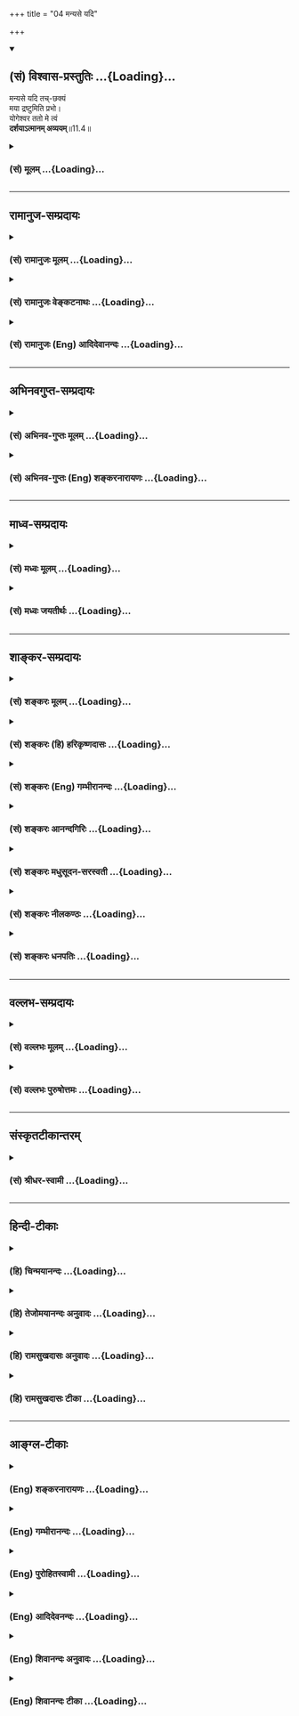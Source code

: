 +++
title = "04 मन्यसे यदि"

+++
<div class="js_include" newlevelforh1="2" title="(सं) विश्वास-प्रस्तुतिः" unfilled url="/purANam_vaiShNavam/mahAbhAratam/06-bhIShma-parva/03-bhagavad-gItA-parva/saMskRtam/vishvAsa-prastutiH/11_vishva-rUpa-darshana/04_manyase_yadi.md">
<details open><summary><h2>(सं) विश्वास-प्रस्तुतिः ...{Loading}...</h2></summary>

मन्यसे यदि तच्-छक्यं  
मया द्रष्टुमिति प्रभो।  
योगेश्वर ततो मे त्वं  
**दर्शयाऽत्मानम् अव्ययम्**॥11.4॥
</details>
</div>
<div class="js_include collapsed" newlevelforh1="3" title="(सं) मूलम्" unfilled url="/purANam_vaiShNavam/mahAbhAratam/06-bhIShma-parva/03-bhagavad-gItA-parva/saMskRtam/mUlam/11_vishva-rUpa-darshana/04_manyase_yadi.md">
<details><summary><h3>(सं) मूलम् ...{Loading}...</h3></summary>

मन्यसे यदि तच्छक्यं मया द्रष्टुमिति प्रभो।  
योगेश्वर ततो मे त्वं दर्शयाऽत्मानमव्ययम्।।11.4।।
</details>
</div>


_________________
## रामानुज-सम्प्रदायः
<div class="js_include collapsed" newlevelforh1="3" title="(सं) रामानुजः मूलम्" unfilled url="/purANam_vaiShNavam/mahAbhAratam/06-bhIShma-parva/03-bhagavad-gItA-parva/saMskRtam/rAmAnujaH/mUlam/11_vishva-rUpa-darshana/04_manyase_yadi.md">
<details><summary><h3>(सं) रामानुजः मूलम् ...{Loading}...</h3></summary>

।।11.4।।**तत्** सर्वस्य स्रष्ट्ट सर्वस्य प्रशासितृ सर्वस्य आधारभूतं
त्वद्रूपं **मया द्रष्टुं शक्यम् इति यदि मन्यसे; ततो योगेश्वर** योगो
ज्ञानादिकल्याणगुणयोगःपश्य मे योगमैश्वरम् (गीता 11।8) इति हि वक्ष्यते।
त्वद्व्यतिरिक्तस्य कस्य अपि असंभावितानां ज्ञानबलैश्वर्यवीर्यशक्तितेजसां
निधे **आत्मानं** त्वाम् **अव्ययं मे दर्शय त्वम्** अव्ययम् इति
क्रियाविशेषणम् त्वां सकलं मे दर्शय इत्यर्थः। एवं कौतूहलान्वितेन
हर्षगद्गद्कण्ठेन पार्थेन प्रार्थितो भगवान् उवाच --

</details>
</div>
<div class="js_include collapsed" newlevelforh1="3" title="(सं) रामानुजः वेङ्कटनाथः" unfilled url="/purANam_vaiShNavam/mahAbhAratam/06-bhIShma-parva/03-bhagavad-gItA-parva/saMskRtam/rAmAnujaH/venkaTanAthaH/11_vishva-rUpa-darshana/04_manyase_yadi.md">
<details><summary><h3>(सं) रामानुजः वेङ्कटनाथः ...{Loading}...</h3></summary>

  
  
।।11.4।। सर्वस्य स्रष्ट्टत्वादिना तच्छब्दपरामृष्टश्रुताकारोक्तिः। अत्रापि
स्वरूपपरत्वे मुख्यता रूपपरत्वे; प्रकारमात्रपरत्वे च
प्राग्वदनुसन्धेयम्। योगो ज्ञानादिकल्याणगुणयोग इति --
अत्राणिमाद्यैश्वर्यशक्तिरपि गुणानुप्रविष्टा; योगनिर्वाहकत्वादिमात्रं तु
दिदृक्षिताकारान्तरङ्गत्वाभावादत्र न विवक्षितमिति भावः। दर्शयिष्यमाणो
ह्याकारोऽत्र दिदृक्षितः। न चार्जुनायाष्टाङ्गयोगाद्यर्थान्तरं
प्रदर्श्यते; योगशब्दश्च प्रत्यभिज्ञायत इत्यभिप्रायेणाहपश्येति।
प्रभुशब्देन यदि त्वं मन्यसे; तदा न किञ्चित्ते दुष्करमित्यभिप्रेतं
गुणविशेषवत्त्वं दर्शयति -- त्वद्व्यतिरिक्तस्येत्यादिना। अथवा
योगेश्वरशब्दाभिप्रेतोक्तिरियम्। अश्वपतिर्धनपतिः
इत्यादिवद्गुणभूयस्त्वापेक्षया गुणानामपि नियमनेन वा योगेश्वरशब्द इति
भावः। त्वाम् इति आत्मशब्दस्यार्थान्तरं त्वयुक्तम्;माम् इति च वक्ष्यत इति
भावः। अव्ययशब्दस्यात्र निष्प्रयोजनत्वशङ्काव्युदासाय;
क्षरप्रपञ्चाख्यतद्रूपप्रदर्शनविरोधपरिहाराय; विशेषतो
दिदृक्षोरपेक्षितार्थपरत्वं दर्शयतिअव्ययमिति। क्रियाविशेषणमिति। ततः
किमित्यत्राहत्वां सकलमिति। समस्तगुणविभूतिविग्रहादिविशिष्टरूपमित्यर्थः।  
  

</details>
</div>
<div class="js_include collapsed" newlevelforh1="3" title="(सं) रामानुजः (Eng) आदिदेवानन्दः" unfilled url="/purANam_vaiShNavam/mahAbhAratam/06-bhIShma-parva/03-bhagavad-gItA-parva/saMskRtam/rAmAnujaH/english/AdidevAnandaH/11_vishva-rUpa-darshana/04_manyase_yadi.md">
<details><summary><h3>(सं) रामानुजः (Eng) आदिदेवानन्दः ...{Loading}...</h3></summary>

11.4 If You think that Your form as all-creator, as all-ruler and as
all-supporter, can be seen by me, then, O Lord of Yoga - Yoga is the
property of having knowledge and other auspicious attributes, for it
will be said later on: 'Behold My Lordly Yoga' (11.8) - O treasure of
knowledge, strength, sovereignty, valour, power and glory which are
inconceivable in any one else! Reveal Yourself to me completely.
'Avyayam' (completely) is an adverb. The meaning is, 'Reveal everything
about Yourself to me.' Thus, prayed to by Arjuna, who was desirous to
know, and whose voice was therefore choked with fervour, the Lord said
as follows to him:

</details>
</div>


_________________
## अभिनवगुप्त-सम्प्रदायः
<div class="js_include collapsed" newlevelforh1="3" title="(सं) अभिनव-गुप्तः मूलम्" unfilled url="/purANam_vaiShNavam/mahAbhAratam/06-bhIShma-parva/03-bhagavad-gItA-parva/saMskRtam/abhinava-guptaH/mUlam/11_vishva-rUpa-darshana/04_manyase_yadi.md">
<details><summary><h3>(सं) अभिनव-गुप्तः मूलम् ...{Loading}...</h3></summary>

।।11.4।। No commentary.  
  

</details>
</div>
<div class="js_include collapsed" newlevelforh1="3" title="(सं) अभिनव-गुप्तः (Eng) शङ्करनारायणः" unfilled url="/purANam_vaiShNavam/mahAbhAratam/06-bhIShma-parva/03-bhagavad-gItA-parva/saMskRtam/abhinava-guptaH/english/shankaranArAyaNaH/11_vishva-rUpa-darshana/04_manyase_yadi.md">
<details><summary><h3>(सं) अभिनव-गुप्तः (Eng) शङ्करनारायणः ...{Loading}...</h3></summary>

11.4 Sri Abhinavagupta did not comment upon this sloka.

</details>
</div>


_________________
## माध्व-सम्प्रदायः
<div class="js_include collapsed" newlevelforh1="3" title="(सं) मध्वः मूलम्" unfilled url="/purANam_vaiShNavam/mahAbhAratam/06-bhIShma-parva/03-bhagavad-gItA-parva/saMskRtam/madhvaH/mUlam/11_vishva-rUpa-darshana/04_manyase_yadi.md">
<details><summary><h3>(सं) मध्वः मूलम् ...{Loading}...</h3></summary>

।।11.4।। प्रभुः समर्थःनास्ति तस्मात्परं भूतं पुरुषाद्वै सनातनात् इति
मोक्षधर्मे ()प्रभुरीशः समर्थश्च इत्याद्यभिधानम्।

</details>
</div>
<div class="js_include collapsed" newlevelforh1="3" title="(सं) मध्वः जयतीर्थः" unfilled url="/purANam_vaiShNavam/mahAbhAratam/06-bhIShma-parva/03-bhagavad-gItA-parva/saMskRtam/madhvaH/jayatIrthaH/11_vishva-rUpa-darshana/04_manyase_yadi.md">
<details><summary><h3>(सं) मध्वः जयतीर्थः ...{Loading}...</h3></summary>

।।11.4।। मन्यसे यदि इत्यत्र प्रभुशब्दो न स्वामित्वमात्रार्थः किन्तु
तवातिसामर्थ्यात् त्वत्सामर्थ्येनैवातीन्द्रियस्यापि दर्शनमिति भावेन
प्रयुक्त इत्याशयेनाह -- **प्रभुरि**ति। ईश्वरस्य निरतिशयसामर्थ्ये
प्रमाणमाह -- **नास्ती**ति। भूतं समर्थम्। प्रभुशब्दस्य
समर्थार्थत्वेऽभिधानमाह -- **प्रभुरि**ति।

</details>
</div>


_________________
## शाङ्कर-सम्प्रदायः
<div class="js_include collapsed" newlevelforh1="3" title="(सं) शङ्करः मूलम्" unfilled url="/purANam_vaiShNavam/mahAbhAratam/06-bhIShma-parva/03-bhagavad-gItA-parva/saMskRtam/shankaraH/mUlam/11_vishva-rUpa-darshana/04_manyase_yadi.md">
<details><summary><h3>(सं) शङ्करः मूलम् ...{Loading}...</h3></summary>

।।11.4।। --,**मन्यसे** चिन्तयसि **यदि मया** अर्जुनेन **तत् शक्यं
द्रष्टुम् इति प्रभो;** स्वामिन्; **योगेश्वर** योगिनो योगाः; तेषां ईश्वरः
योगेश्वरः; हे योगेश्वर। यस्मात् अहम् अतीव अर्थी द्रष्टुम्; **ततः**
तस्मात् मे मदर्थं **दर्शय त्वम् आत्मानम्** अव्ययम्।। एवं चोदितः अर्जुनेन
**श्री भगवान् उवाच --,**

</details>
</div>
<div class="js_include collapsed" newlevelforh1="3" title="(सं) शङ्करः (हि) हरिकृष्णदासः" unfilled url="/purANam_vaiShNavam/mahAbhAratam/06-bhIShma-parva/03-bhagavad-gItA-parva/saMskRtam/shankaraH/hindI/harikRShNadAsaH/11_vishva-rUpa-darshana/04_manyase_yadi.md">
<details><summary><h3>(सं) शङ्करः (हि) हरिकृष्णदासः ...{Loading}...</h3></summary>

।।11.4।। हे स्वामिन् यदि मुझ अर्जुनद्वारा आप अपना वह रूप देखा जाना सम्भव
समझते हैं; तो हे योगेश्वर अर्थात् योगियोंके ईश्वर मैं आपके उस रूपका
दर्शन करनेकी उत्कट इच्छा करता हूँ; इसलिये आप मुझे अपना वह अविनाशी स्वरूप
दिखलाइये।  
  
,

</details>
</div>
<div class="js_include collapsed" newlevelforh1="3" title="(सं) शङ्करः (Eng) गम्भीरानन्दः" unfilled url="/purANam_vaiShNavam/mahAbhAratam/06-bhIShma-parva/03-bhagavad-gItA-parva/saMskRtam/shankaraH/english/gambhIrAnandaH/11_vishva-rUpa-darshana/04_manyase_yadi.md">
<details><summary><h3>(सं) शङ्करः (Eng) गम्भीरानन्दः ...{Loading}...</h3></summary>

11.4 Prabho, O Lord, Master; yadi, if; manyase, You think; iti, that;
tat sakyam, it is possible; drastum, to be see; maya, by me, by Arjuna;
tatah, then, since I am very eager to see, therefore; yogeswara, O Lord
of Yoga, of yogis-Yoga stands for yogis; their Lord is yogeswara; tvam,
You; darsaya, show; me, me, for my sake; atmanam avyayam, Your eternal
Self. Being thus implored by Arjuna,

</details>
</div>
<div class="js_include collapsed" newlevelforh1="3" title="(सं) शङ्करः आनन्दगिरिः" unfilled url="/purANam_vaiShNavam/mahAbhAratam/06-bhIShma-parva/03-bhagavad-gItA-parva/saMskRtam/shankaraH/AnandagiriH/11_vishva-rUpa-darshana/04_manyase_yadi.md">
<details><summary><h3>(सं) शङ्करः आनन्दगिरिः ...{Loading}...</h3></summary>

।।11.4।। द्रष्टुमयोग्ये कुतो दिदृक्षेत्याशङ्क्याह -- **मन्यस इति।**
प्रभवति सृष्टिस्थितिसंहारप्रवेशप्रशासनेभ्य इति प्रभुः। लक्षणया
योगशब्दार्थमाह -- **योगिन इति।** तत इत्यादि व्याचष्टे -- **यस्मादिति।**

</details>
</div>
<div class="js_include collapsed" newlevelforh1="3" title="(सं) शङ्करः मधुसूदन-सरस्वती" unfilled url="/purANam_vaiShNavam/mahAbhAratam/06-bhIShma-parva/03-bhagavad-gItA-parva/saMskRtam/shankaraH/madhusUdana-sarasvatI/11_vishva-rUpa-darshana/04_manyase_yadi.md">
<details><summary><h3>(सं) शङ्करः मधुसूदन-सरस्वती ...{Loading}...</h3></summary>

।।11.4।। द्रष्टुमयोग्ये कुतस्ते दिदृक्षेत्याशङ्क्याह -- मन्यस इति।
प्रभवति सृष्टिस्थितिसंहारप्रवेशप्रशासनेष्विति प्रभुः हे प्रभो
सर्वस्वामिन्; तत्तवैश्वरं रूपं मयार्जुनेन द्रष्टुं शक्यमिति यदि मन्यसे
जानासीच्छसि वा हे योगेश्वर सर्वेषामणिमादिसिद्धिशालिनां योगानां
योगिनामीश्वर; ततस्त्वदिच्छावशादेव मे मह्यमत्यर्थमर्थिने त्वं परमकारुणिको
दर्शय चाक्षुषज्ञानविषयीकारय आत्मानमैश्वररूपविशिष्टमव्ययमक्षयम्।

</details>
</div>
<div class="js_include collapsed" newlevelforh1="3" title="(सं) शङ्करः नीलकण्ठः" unfilled url="/purANam_vaiShNavam/mahAbhAratam/06-bhIShma-parva/03-bhagavad-gItA-parva/saMskRtam/shankaraH/nIlakaNThaH/11_vishva-rUpa-darshana/04_manyase_yadi.md">
<details><summary><h3>(सं) शङ्करः नीलकण्ठः ...{Loading}...</h3></summary>

।।11.4।।**मन्यस इति।** हे योगेश्वर योगानां योगिनामीश्वर; तद्रूपं यदि मया
द्रष्टुं शक्यमिति मन्यसे यदि मयि तद्दर्शनाधिकारं पश्यसि ततस्तर्हि मे
मह्यमव्ययं मायामयमात्मानं दर्शय। मायामयत्वादेवास्याव्ययत्वम्। मायायां हि
सर्वं सर्वात्मकं सर्वदास्तीति प्रसिद्धम्। यथोक्तं वसिष्ठेनवर्तमानमतीतं च
भविष्यत्स्थूलमण्वपि। तथा दूरमदूरं च निमेषः कल्प इत्यपि। चिदात्मनि
स्थितान्येव पश्य मायाविजृम्भितम् इति। नहि मरुमरीचिसरसी क्रमशः शुष्यति।
अतो मायामयत्वादेवास्यैश्वरस्य रूपस्याप्यव्ययत्वम्।

</details>
</div>
<div class="js_include collapsed" newlevelforh1="3" title="(सं) शङ्करः धनपतिः" unfilled url="/purANam_vaiShNavam/mahAbhAratam/06-bhIShma-parva/03-bhagavad-gItA-parva/saMskRtam/shankaraH/dhanapatiH/11_vishva-rUpa-darshana/04_manyase_yadi.md">
<details><summary><h3>(सं) शङ्करः धनपतिः ...{Loading}...</h3></summary>

।।11.4।। यदि मया द्रष्टुं शक्यं त्वं मन्यसे चिन्तयसि ततो मे मह्यं
मदर्थमात्मानमव्ययमपक्षयरहितं दर्शय दृष्टिगोचरं कुरु। नत्वाज्ञां करोमि
किंतु प्रार्थयामि। ब्रह्मादिप्रभौ त्वय्याज्ञाया अयुक्तत्वादिति सूचयन्नाह
-- हे प्रभो इति। मम दर्शनासामर्थ्येऽपि त्वं दर्शियितुं समर्थोऽसीति वा
संबोधनाशयः। यतो योगानां मत्वर्थलक्षणया योगिनामैश्वरुपदर्शने समर्थानां
त्वमीश्वरस्तस्मान्मामपि योगिनं विधायात्मानं दर्शयेति ध्वनयन्संबोधयति --
हे योगेश्वरेति।

</details>
</div>


_________________
## वल्लभ-सम्प्रदायः
<div class="js_include collapsed" newlevelforh1="3" title="(सं) वल्लभः मूलम्" unfilled url="/purANam_vaiShNavam/mahAbhAratam/06-bhIShma-parva/03-bhagavad-gItA-parva/saMskRtam/vallabhaH/mUlam/11_vishva-rUpa-darshana/04_manyase_yadi.md">
<details><summary><h3>(सं) वल्लभः मूलम् ...{Loading}...</h3></summary>

।।11.4।। तत्रापि न मत्कृत्या लभ्यमिदं किन्तु त्वदिच्छयैवेत्याह -- मन्यसे
यदीति। योगेश्वरेति साधारणो यो योगी भवति सोऽपि स्वमाहात्म्यं दर्शयति;
त्वं तु योगेश्वरः सर्वसमर्थ इति दर्शय। अथवा ननु तव सारथ्ये निषण्णं
वसुदेवसुतं मां किमित्येवं स्तौषीति चन्मैवं भ्रामयितव्यं;
त्वदादिमुनिवाक्यविश्वासतः पुरुषोत्तमं परमेश्वरमेव त्वां
जानन्नपीत्याशयेनाह योगेश्वरेति। न च तवैश्वर्यदर्शने कश्चित्प्रयासो
योगेश्वरत्वादिति भावः।

</details>
</div>
<div class="js_include collapsed" newlevelforh1="3" title="(सं) वल्लभः पुरुषोत्तमः" unfilled url="/purANam_vaiShNavam/mahAbhAratam/06-bhIShma-parva/03-bhagavad-gItA-parva/saMskRtam/vallabhaH/puruShottamaH/11_vishva-rUpa-darshana/04_manyase_yadi.md">
<details><summary><h3>(सं) वल्लभः पुरुषोत्तमः ...{Loading}...</h3></summary>

  
  
।।11.4।। स्वेच्छायां सत्यामपि भगवदिच्छाभावे च द्रष्टुमपि निर्बन्धेन न
फलतीति विज्ञापयति -- मन्यस इति। हे प्रभो सर्वकरणसमर्थ यदि तद्रूपं मया
द्रष्टुं शक्यं दर्शनानन्तरं फलरूपं भवति तथा चेन्मन्यसे फलरूपं भवत्विति;
तदा योगेश्वर योगिनः स्वयोगबलेन सामर्थ्यं प्रकटयन्ति तेषां योग आगन्तुको
धर्मः त्वं तु योगस्यापीश्वरस्तेन मम दर्शनसामर्थ्यमपि कृपया दत्त्वा
दर्शय। एवं प्रार्थनायां प्रभुस्तद्रूपं दर्शयित्वा तत्रैव लीनं कुर्यात्
तदा भक्तिरसानुभूतपुरुषोत्तमरूपानुभवो न भवेदतो विज्ञापयति -- तत इति। तत
एतन्मनोरथपूर्त्यनन्तरम्। अव्ययमविनाशिनं आत्मानं पुरुषोत्तममानन्दमयं
दर्शयेति भावः।  
  

</details>
</div>


_________________
## संस्कृतटीकान्तरम्
<div class="js_include collapsed" newlevelforh1="3" title="(सं) श्रीधर-स्वामी" unfilled url="/purANam_vaiShNavam/mahAbhAratam/06-bhIShma-parva/03-bhagavad-gItA-parva/saMskRtam/shrIdhara-svAmI/11_vishva-rUpa-darshana/04_manyase_yadi.md">
<details><summary><h3>(सं) श्रीधर-स्वामी ...{Loading}...</h3></summary>

।।11.4।। न चाहं द्रष्टुमिच्छामीत्येतावतैव त्वया तद्रूपं दर्शयितव्यम्।
किं तर्हि **-- मन्यस इति।** योगिन एव योगास्तेषामीश्वर; मयार्जुनेन
तद्रूपं द्रष्टुं शक्यमिति यदि मन्यसे ततस्तर्हि तद्रूपवन्तमात्मानमव्ययं
नित्यं मम दर्शय।

</details>
</div>


_________________
## हिन्दी-टीकाः
<div class="js_include collapsed" newlevelforh1="3" title="(हि) चिन्मयानन्दः" unfilled url="/purANam_vaiShNavam/mahAbhAratam/06-bhIShma-parva/03-bhagavad-gItA-parva/hindI/chinmayAnandaH/11_vishva-rUpa-darshana/04_manyase_yadi.md">
<details><summary><h3>(हि) चिन्मयानन्दः ...{Loading}...</h3></summary>

।।11.4।। पूर्व श्लोक में व्यक्त की गई इच्छा को ही यहाँ पूर्ण नम्रता एवं
सम्मान के साथ दोहराया गया है। अपने सामान्य व्यावहारिक जीवन में भी हम
सम्मान पूर्वक प्रार्थना अथवा नम्र अनुरोध करते समय इस प्रकार की भाषा का
प्रयोग करते हैं; जैसे यदि मुझे कुछ कहने की अनुमति दी जाये; मुझ पर बड़ी
कृपा होगी; मुझे प्रस्तुत करने का सौभाग्य प्राप्त हुआ है इत्यादि। पाण्डव
राजपुत्र अर्जुन; मानो; पुनर्विचार के फलस्वरूप पूर्व प्रयुक्त अपनी सैनिकी
भाषा को त्यागकर नम्रभाव से अनुरोध करता है कि; यदि आप मुझे योग्य समझें;
तो अपने अव्यय रूप का मुझे दर्शन कराइये। यहाँ बतायी गयी नम्रता एवं सम्मान
किसी निम्न स्तर की इच्छा को पूर्ण कराने के लिए झूठी भावनाओं का प्रदर्शन
नहीं है। भगवान् को सम्बोधित किये गये विशेषणों से ही यह बात स्पष्ट हो
जाती है। प्रथम पंक्ति में अर्जुन भगवान् को प्रभो कहकर और फिर; योगेश्वर
के नाम से सम्बोधित करता है। यह इस बात का सूचक है कि अर्जुन को अब यह
विश्वास होने लगा था कि श्रीकृष्ण केवल कोई मनुष्य नहीं हैं; जो अपने शिष्य
को मात्र बौद्धिक सन्तोष अथवा आध्यात्मिक प्रवचन देने में ही समर्थ हों। वह
समझ गया है कि श्रीकृष्ण तो स्वयं प्रभु अर्थात् परमात्मा और योगेश्वर हैं।
इसलिए यदि वे यह समझते हैं कि उनका शिष्य अर्जुन विराट् के दर्शन से
लाभान्वित हो; तो वे उसकी इच्छा को पूर्ण करने में सर्वथा समर्थ हैं। यदि
कोई उत्तम अधिकारी शिष्य एक सच्चे गुरु से कोई नम्र अनुरोध करता है; तो वह
कभी भी गुरु के द्वारा अनसुना नहीं किया जाता है अत

</details>
</div>
<div class="js_include collapsed" newlevelforh1="3" title="(हि) तेजोमयानन्दः अनुवादः" unfilled url="/purANam_vaiShNavam/mahAbhAratam/06-bhIShma-parva/03-bhagavad-gItA-parva/hindI/tejomayAnandaH/anuvAdaH/11_vishva-rUpa-darshana/04_manyase_yadi.md">
<details><summary><h3>(हि) तेजोमयानन्दः अनुवादः ...{Loading}...</h3></summary>

।।11.4।। हे प्रभो ! यदि आप मानते हैं कि मेरे द्वारा वह आपका रूप देखा
जाना संभव है, तो हे योगेश्वर ! आप अपने अव्यय रूप का दर्शन कराइये।।

</details>
</div>
<div class="js_include collapsed" newlevelforh1="3" title="(हि) रामसुखदासः अनुवादः" unfilled url="/purANam_vaiShNavam/mahAbhAratam/06-bhIShma-parva/03-bhagavad-gItA-parva/hindI/rAmasukhadAsaH/anuvAdaH/11_vishva-rUpa-darshana/04_manyase_yadi.md">
<details><summary><h3>(हि) रामसुखदासः अनुवादः ...{Loading}...</h3></summary>

।।11.4।। हे प्रभो ! मेरे द्वारा आपका वह परम ऐश्वर रूप देखा जा सकता है --
ऐसा अगर आप मानते हैं, तो हे योगेश्वर ! आप अपने उस अविनाशी स्वरूपको मुझे
दिखा दीजिये।

</details>
</div>
<div class="js_include collapsed" newlevelforh1="3" title="(हि) रामसुखदासः टीका" unfilled url="/purANam_vaiShNavam/mahAbhAratam/06-bhIShma-parva/03-bhagavad-gItA-parva/hindI/rAmasukhadAsaH/TIkA/11_vishva-rUpa-darshana/04_manyase_yadi.md">
<details><summary><h3>(हि) रामसुखदासः टीका ...{Loading}...</h3></summary>

।।11.4।।***व्याख्या--*'प्रभो'-- '**प्रभु' नाम सर्वसमर्थका है, इसलिये इस
सम्बोधनका भाव यह मालूम देता है कि यदि आप मेरेमें विराट्रूप देखनेकी
सामर्थ्य मानते हैं, तब तो ठीक है; नहीं तो आप मेरेको ऐसी सामर्थ्य दीजिये,
जिससे मैं आपका वह ऐश्वर (ईश्वरसम्बन्धी) रूप देख सकूँ।

</details>
</div>


_________________
## आङ्ग्ल-टीकाः
<div class="js_include collapsed" newlevelforh1="3" title="(Eng) शङ्करनारायणः" unfilled url="/purANam_vaiShNavam/mahAbhAratam/06-bhIShma-parva/03-bhagavad-gItA-parva/english/shankaranArAyaNaH/11_vishva-rUpa-darshana/04_manyase_yadi.md">
<details><summary><h3>(Eng) शङ्करनारायणः ...{Loading}...</h3></summary>

11.4. O Master ! If you think that it is possible for me to see that
form, then, O Lord of the Yogins, please show me Your Immortal Self.

</details>
</div>
<div class="js_include collapsed" newlevelforh1="3" title="(Eng) गम्भीरानन्दः" unfilled url="/purANam_vaiShNavam/mahAbhAratam/06-bhIShma-parva/03-bhagavad-gItA-parva/english/gambhIrAnandaH/11_vishva-rUpa-darshana/04_manyase_yadi.md">
<details><summary><h3>(Eng) गम्भीरानन्दः ...{Loading}...</h3></summary>

11.4 O Lord, if You think that it is possible to be seen by me, then, O
Lord of Yoga, You show me Your eternal Self.

</details>
</div>
<div class="js_include collapsed" newlevelforh1="3" title="(Eng) पुरोहितस्वामी" unfilled url="/purANam_vaiShNavam/mahAbhAratam/06-bhIShma-parva/03-bhagavad-gItA-parva/english/purohitasvAmI/11_vishva-rUpa-darshana/04_manyase_yadi.md">
<details><summary><h3>(Eng) पुरोहितस्वामी ...{Loading}...</h3></summary>

11.4 If Thou thinkest that it can be made possible for me to see it,
show me, O Lord of Lords, Thine own Eternal Self.

</details>
</div>
<div class="js_include collapsed" newlevelforh1="3" title="(Eng) आदिदेवनन्दः" unfilled url="/purANam_vaiShNavam/mahAbhAratam/06-bhIShma-parva/03-bhagavad-gItA-parva/english/AdidevanandaH/11_vishva-rUpa-darshana/04_manyase_yadi.md">
<details><summary><h3>(Eng) आदिदेवनन्दः ...{Loading}...</h3></summary>

11.4 If you think, O Lord, that it can be seen by me, then, O Lord of
Yoga, reveal Yourself to me completely.

</details>
</div>
<div class="js_include collapsed" newlevelforh1="3" title="(Eng) शिवानन्दः अनुवादः" unfilled url="/purANam_vaiShNavam/mahAbhAratam/06-bhIShma-parva/03-bhagavad-gItA-parva/english/shivAnandaH/anuvAdaH/11_vishva-rUpa-darshana/04_manyase_yadi.md">
<details><summary><h3>(Eng) शिवानन्दः अनुवादः ...{Loading}...</h3></summary>

11.4 If Thou, O Lord, thinkest it possible for me to see it, do Thou,
then, O Lord of the Yogins, show me Thy imperishable Self.

</details>
</div>
<div class="js_include collapsed" newlevelforh1="3" title="(Eng) शिवानन्दः टीका" unfilled url="/purANam_vaiShNavam/mahAbhAratam/06-bhIShma-parva/03-bhagavad-gItA-parva/english/shivAnandaH/TIkA/11_vishva-rUpa-darshana/04_manyase_yadi.md">
<details><summary><h3>(Eng) शिवानन्दः टीका ...{Loading}...</h3></summary>

11.4 मन्यसे Thou thinkest; यदि if; तत् that; शक्यम् possible; मया by me;
द्रष्टुम् to see; इति thus; प्रभो O Lord; योगेश्वर O Lord of Yogins; ततः
then; मे me; त्वम् Thou; दर्शय show; आत्मानम् (Thy) Self; अव्ययम्
imperishable.Commentary Arjuna is very keen and eager to see the Cosmic
Form of the Lord. He prays to Him to grant him the vision. This supreme
vision can be obtained only through His grace.Yogesvara also means the
Lord of Yoga. A Yogi is one who is endowed with the eight psychic powers
(Siddhis). The Lord of the Yogins is Yogesvara. And; Yoga is identity of
the individual soul with the Absolute. He who is able to bestow this
realisation of identity on the deserving spiritual aspirant is
Yogesvara.He Who is able to create; preserve; destroy; veil and
graciously release is the Lord. (These five actions; Panchakriyas; are
known respectively as Srishti; Sthiti; Samhara; Tirodhana and Anugraha.)

</details>
</div>
